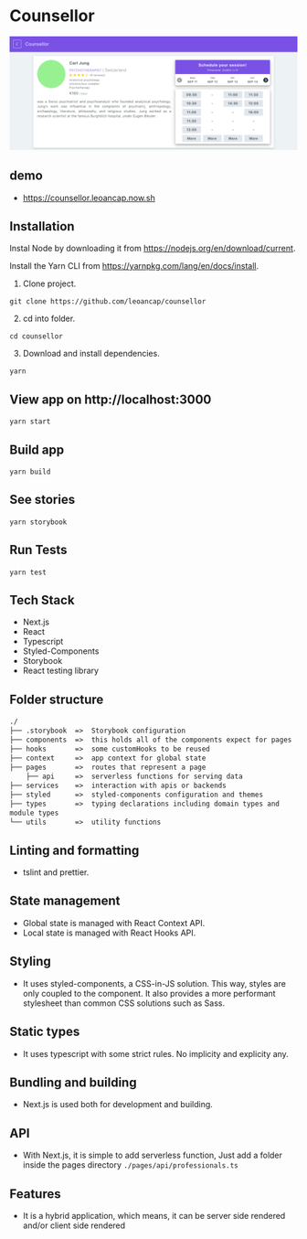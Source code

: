 # Counsellor

![Preview-Screens](https://github.com/leoancap/Counsellor/blob/master/counsellorPreview.png)

## demo

- https://counsellor.leoancap.now.sh

## Installation

Instal Node by downloading it from https://nodejs.org/en/download/current.

Install the Yarn CLI from https://yarnpkg.com/lang/en/docs/install.

1. Clone project.

```
git clone https://github.com/leoancap/counsellor
```

2. cd into folder.

```
cd counsellor
```

3. Download and install dependencies.

```
yarn
```

## View app on http://localhost:3000

```
yarn start
```

## Build app

```
yarn build
```

## See stories

```
yarn storybook
```

## Run Tests

```
yarn test
```

## Tech Stack

- Next.js
- React
- Typescript
- Styled-Components
- Storybook
- React testing library

## Folder structure

```
./
├── .storybook  =>  Storybook configuration
├── components  =>  this holds all of the components expect for pages
├── hooks       =>  some customHooks to be reused
├── context     =>  app context for global state
├── pages       =>  routes that represent a page
    ├── api     =>  serverless functions for serving data
├── services    =>  interaction with apis or backends
├── styled      =>  styled-components configuration and themes
├── types       =>  typing declarations including domain types and module types
└── utils       =>  utility functions
```

## Linting and formatting

- tslint and prettier.

## State management

- Global state is managed with React Context API.
- Local state is managed with React Hooks API.

## Styling

- It uses styled-components, a CSS-in-JS solution. This way, styles are only coupled to the component. It also provides a more performant stylesheet than common CSS solutions such as Sass.

## Static types

- It uses typescript with some strict rules. No implicity and explicity any.

## Bundling and building

- Next.js is used both for development and building.

## API

- With Next.js, it is simple to add serverless function, Just add a folder inside the pages directory
  `./pages/api/professionals.ts`

## Features

- It is a hybrid application, which means, it can be server side rendered and/or client side rendered

